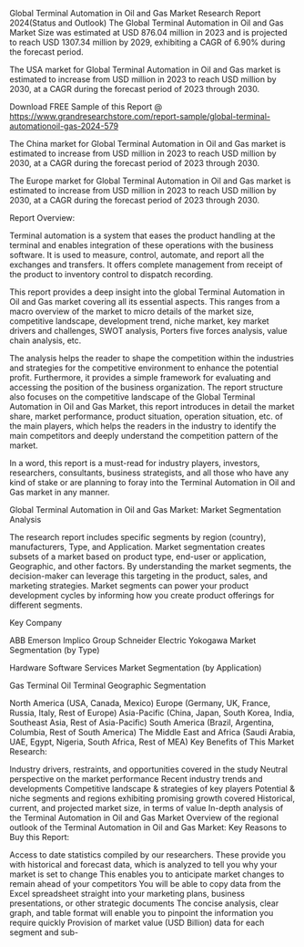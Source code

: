 Global Terminal Automation in Oil and Gas Market Research Report 2024(Status and Outlook)
The Global Terminal Automation in Oil and Gas Market Size was estimated at USD 876.04 million in 2023 and is projected to reach USD 1307.34 million by 2029, exhibiting a CAGR of 6.90% during the forecast period.

The USA market for Global Terminal Automation in Oil and Gas market is estimated to increase from USD million in 2023 to reach USD million by 2030, at a CAGR during the forecast period of 2023 through 2030.

Download FREE Sample of this Report @ https://www.grandresearchstore.com/report-sample/global-terminal-automationoil-gas-2024-579

The China market for Global Terminal Automation in Oil and Gas market is estimated to increase from USD million in 2023 to reach USD million by 2030, at a CAGR during the forecast period of 2023 through 2030.

The Europe market for Global Terminal Automation in Oil and Gas market is estimated to increase from USD million in 2023 to reach USD million by 2030, at a CAGR during the forecast period of 2023 through 2030.

Report Overview:

Terminal automation is a system that eases the product handling at the terminal and enables integration of these operations with the business software. It is used to measure, control, automate, and report all the exchanges and transfers. It offers complete management from receipt of the product to inventory control to dispatch recording.

This report provides a deep insight into the global Terminal Automation in Oil and Gas market covering all its essential aspects. This ranges from a macro overview of the market to micro details of the market size, competitive landscape, development trend, niche market, key market drivers and challenges, SWOT analysis, Porters five forces analysis, value chain analysis, etc.

The analysis helps the reader to shape the competition within the industries and strategies for the competitive environment to enhance the potential profit. Furthermore, it provides a simple framework for evaluating and accessing the position of the business organization. The report structure also focuses on the competitive landscape of the Global Terminal Automation in Oil and Gas Market, this report introduces in detail the market share, market performance, product situation, operation situation, etc. of the main players, which helps the readers in the industry to identify the main competitors and deeply understand the competition pattern of the market.

In a word, this report is a must-read for industry players, investors, researchers, consultants, business strategists, and all those who have any kind of stake or are planning to foray into the Terminal Automation in Oil and Gas market in any manner.

Global Terminal Automation in Oil and Gas Market: Market Segmentation Analysis

The research report includes specific segments by region (country), manufacturers, Type, and Application. Market segmentation creates subsets of a market based on product type, end-user or application, Geographic, and other factors. By understanding the market segments, the decision-maker can leverage this targeting in the product, sales, and marketing strategies. Market segments can power your product development cycles by informing how you create product offerings for different segments.

Key Company

ABB
Emerson
Implico Group
Schneider Electric
Yokogawa
Market Segmentation (by Type)

Hardware
Software
Services
Market Segmentation (by Application)

Gas Terminal
Oil Terminal
Geographic Segmentation

North America (USA, Canada, Mexico)
Europe (Germany, UK, France, Russia, Italy, Rest of Europe)
Asia-Pacific (China, Japan, South Korea, India, Southeast Asia, Rest of Asia-Pacific)
South America (Brazil, Argentina, Columbia, Rest of South America)
The Middle East and Africa (Saudi Arabia, UAE, Egypt, Nigeria, South Africa, Rest of MEA)
Key Benefits of This Market Research:

Industry drivers, restraints, and opportunities covered in the study
Neutral perspective on the market performance
Recent industry trends and developments
Competitive landscape & strategies of key players
Potential & niche segments and regions exhibiting promising growth covered
Historical, current, and projected market size, in terms of value
In-depth analysis of the Terminal Automation in Oil and Gas Market
Overview of the regional outlook of the Terminal Automation in Oil and Gas Market:
Key Reasons to Buy this Report:

Access to date statistics compiled by our researchers. These provide you with historical and forecast data, which is analyzed to tell you why your market is set to change
This enables you to anticipate market changes to remain ahead of your competitors
You will be able to copy data from the Excel spreadsheet straight into your marketing plans, business presentations, or other strategic documents
The concise analysis, clear graph, and table format will enable you to pinpoint the information you require quickly
Provision of market value (USD Billion) data for each segment and sub-
